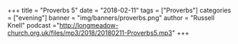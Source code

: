 +++
title = "Proverbs 5"
date = "2018-02-11"
tags = ["Proverbs"]
categories = ["evening"]
banner = "img/banners/proverbs.png"
author = "Russell Knell"
podcast ="http://longmeadow-church.org.uk/files/mp3/2018/20180211-Proverbs5.mp3"
+++

